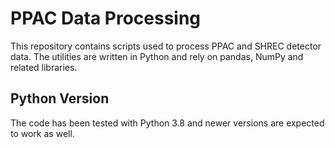 # PPAC Data Processing

This repository contains scripts used to process PPAC and SHREC detector data. The utilities are written in Python and rely on pandas, NumPy and related libraries.

## Python Version

The code has been tested with Python 3.8 and newer versions are expected to work as well.
